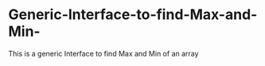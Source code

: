 # Generic-Interface-to-find-Max-and-Min-
This is a generic Interface to find Max and Min of an array
